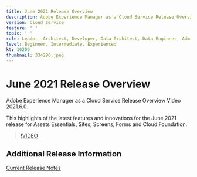 ```yaml
---
title: June 2021 Release Overview
description: Adobe Experience Manager as a Cloud Service Release Overview Video 2021.6.0.
version: Cloud Service
feature: ' '
topic: ' '
role: Leader, Architect, Developer, Data Architect, Data Engineer, Admin, User
level: Beginner, Intermediate, Experienced
kt: 10209
thumbnail: 334296.jpeg
---
```


# June 2021 Release Overview

Adobe Experience Manager as a Cloud Service Release Overview Video 2021.6.0.

This highlights of the latest features and innovations for the June 2021 release for Assets Essentials, Sites, Screens, Forms and Cloud Foundation.

>[!VIDEO](https://video.tv.adobe.com/v/334296/?quality=12&learn=on)

## Additional Release Information

[Current Release Notes](https://experienceleague.adobe.com/docs/experience-manager-cloud-service/content/release-notes/home.html)
